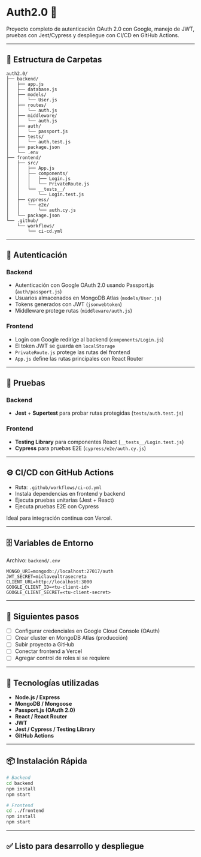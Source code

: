 # Auth2.0 🔐

Proyecto completo de autenticación OAuth 2.0 con Google, manejo de JWT, pruebas con Jest/Cypress y despliegue con CI/CD en GitHub Actions.

---

## 📁 Estructura de Carpetas

```
auth2.0/
├── backend/
│   ├── app.js
│   ├── database.js
│   ├── models/
│   │   └── User.js
│   ├── routes/
│   │   └── auth.js
│   ├── middleware/
│   │   └── auth.js
│   ├── auth/
│   │   └── passport.js
│   ├── tests/
│   │   └── auth.test.js
│   ├── package.json
│   └── .env
├── frontend/
│   ├── src/
│   │   ├── App.js
│   │   ├── components/
│   │   │   ├── Login.js
│   │   │   └── PrivateRoute.js
│   │   └── __tests__/
│   │       └── Login.test.js
│   ├── cypress/
│   │   └── e2e/
│   │       └── auth.cy.js
│   └── package.json
└── .github/
    └── workflows/
        └── ci-cd.yml
```

---

## 🔐 Autenticación

### Backend

- Autenticación con Google OAuth 2.0 usando Passport.js (`auth/passport.js`)
- Usuarios almacenados en MongoDB Atlas (`models/User.js`)
- Tokens generados con JWT (`jsonwebtoken`)
- Middleware protege rutas (`middleware/auth.js`)

### Frontend

- Login con Google redirige al backend (`components/Login.js`)
- El token JWT se guarda en `localStorage`
- `PrivateRoute.js` protege las rutas del frontend
- `App.js` define las rutas principales con React Router

---

## 🧪 Pruebas

### Backend

- **Jest** + **Supertest** para probar rutas protegidas (`tests/auth.test.js`)

### Frontend

- **Testing Library** para componentes React (`__tests__/Login.test.js`)
- **Cypress** para pruebas E2E (`cypress/e2e/auth.cy.js`)

---

## ⚙️ CI/CD con GitHub Actions

- Ruta: `.github/workflows/ci-cd.yml`
- Instala dependencias en frontend y backend
- Ejecuta pruebas unitarias (Jest + React)
- Ejecuta pruebas E2E con Cypress

Ideal para integración continua con Vercel.

---

## 🗄️ Variables de Entorno

Archivo: `backend/.env`

```
MONGO_URI=mongodb://localhost:27017/auth
JWT_SECRET=miclaveultrasecreta
CLIENT_URL=http://localhost:3000
GOOGLE_CLIENT_ID=<tu-client-id>
GOOGLE_CLIENT_SECRET=<tu-client-secret>
```

---

## 🚀 Siguientes pasos

- [ ] Configurar credenciales en Google Cloud Console (OAuth)
- [ ] Crear cluster en MongoDB Atlas (producción)
- [ ] Subir proyecto a GitHub
- [ ] Conectar frontend a Vercel
- [ ] Agregar control de roles si se requiere

---

## 🧠 Tecnologías utilizadas

- **Node.js / Express**
- **MongoDB / Mongoose**
- **Passport.js (OAuth 2.0)**
- **React / React Router**
- **JWT**
- **Jest / Cypress / Testing Library**
- **GitHub Actions**

---

## 📦 Instalación Rápida

```bash
# Backend
cd backend
npm install
npm start

# Frontend
cd ../frontend
npm install
npm start
```

---

## ✅ Listo para desarrollo y despliegue
